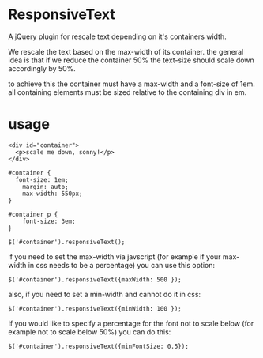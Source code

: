 ResponsiveText
==============

A jQuery plugin for rescale text depending on it's containers width.

We rescale the text based on the max-width of its container. the general idea is that if we reduce the container 50%
the text-size should scale down accordingly by 50%.

to achieve this the container must have a max-width and a font-size of 1em. all containing elements must be sized
relative to the containing div in em.

usage
=====
```
<div id="container">
  <p>scale me down, sonny!</p>
</div>
```
```
#container {
  font-size: 1em;
	margin: auto;
	max-width: 550px;
}

#container p {
	font-size: 3em;
}
```

```
$('#container').responsiveText();
```

if you need to set the max-width via javscript (for example if your max-width in css needs to be a percentage) you
can use this option:
```
$('#container').responsiveText({maxWidth: 500 });
```
also, if you need to set a min-width and cannot do it in css:
```
$('#container').responsiveText({minWidth: 100 });
```

If you would like to specify a percentage for the font not to scale below (for example not to scale below 50%) you can do this:
```
$('#container').responsiveText({minFontSize: 0.5});
```
